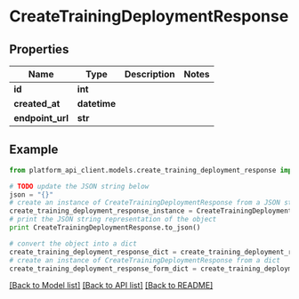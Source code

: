 # CreateTrainingDeploymentResponse


## Properties

Name | Type | Description | Notes
------------ | ------------- | ------------- | -------------
**id** | **int** |  | 
**created_at** | **datetime** |  | 
**endpoint_url** | **str** |  | 

## Example

```python
from platform_api_client.models.create_training_deployment_response import CreateTrainingDeploymentResponse

# TODO update the JSON string below
json = "{}"
# create an instance of CreateTrainingDeploymentResponse from a JSON string
create_training_deployment_response_instance = CreateTrainingDeploymentResponse.from_json(json)
# print the JSON string representation of the object
print CreateTrainingDeploymentResponse.to_json()

# convert the object into a dict
create_training_deployment_response_dict = create_training_deployment_response_instance.to_dict()
# create an instance of CreateTrainingDeploymentResponse from a dict
create_training_deployment_response_form_dict = create_training_deployment_response.from_dict(create_training_deployment_response_dict)
```
[[Back to Model list]](../README.md#documentation-for-models) [[Back to API list]](../README.md#documentation-for-api-endpoints) [[Back to README]](../README.md)


